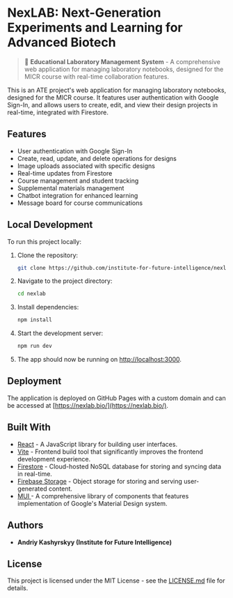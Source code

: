 # NexLAB: Next-Generation Experiments and Learning for Advanced Biotech

> 🧪 **Educational Laboratory Management System** - A comprehensive web application for managing laboratory notebooks, designed for the MICR course with real-time collaboration features.

This is an ATE project's web application for managing laboratory notebooks, designed for the MICR course. It features user authentication with Google Sign-In, and allows users to create, edit, and view their design projects in real-time, integrated with Firestore.

## Features

- User authentication with Google Sign-In
- Create, read, update, and delete operations for designs
- Image uploads associated with specific designs
- Real-time updates from Firestore
- Course management and student tracking
- Supplemental materials management
- Chatbot integration for enhanced learning
- Message board for course communications

## Local Development

To run this project locally:

1. Clone the repository:
   ```bash
   git clone https://github.com/institute-for-future-intelligence/nexlab.git
   ```
2. Navigate to the project directory:
    ```bash
    cd nexlab
    ```
3. Install dependencies:
    ```bash
    npm install
    ```
4. Start the development server:
    ```bash
    npm run dev
    ```
5. The app should now be running on [http://localhost:3000](http://localhost:3000).

## Deployment

The application is deployed on GitHub Pages with a custom domain and can be accessed at [https://nexlab.bio/](https://nexlab.bio/).

## Built With

- [React](https://reactjs.org/) - A JavaScript library for building user interfaces.
- [Vite](https://vitejs.dev/) - Frontend build tool that significantly improves the frontend development experience.
- [Firestore](https://firebase.google.com/docs/firestore) - Cloud-hosted NoSQL database for storing and syncing data in real-time.
- [Firebase Storage](https://firebase.google.com/docs/storage) - Object storage for storing and serving user-generated content.
- [MUI ](https://mui.com/material-ui/) - A comprehensive library of components that features implementation of Google's Material Design system.

## Authors

- **Andriy Kashyrskyy (Institute for Future Intelligence)** 

## License

This project is licensed under the MIT License - see the [LICENSE.md](LICENSE.md) file for details.
